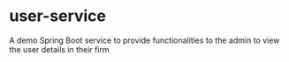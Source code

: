 # user-service
A demo Spring Boot service to provide functionalities to the admin to view the user details in their firm
